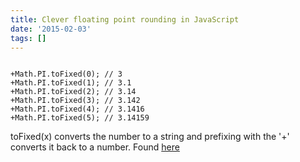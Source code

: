 ```yaml
---
title: Clever floating point rounding in JavaScript
date: '2015-02-03'
tags: []
---
```


<code>
+Math.PI.toFixed(0); // 3
+Math.PI.toFixed(1); // 3.1
+Math.PI.toFixed(2); // 3.14
+Math.PI.toFixed(3); // 3.142
+Math.PI.toFixed(4); // 3.1416
+Math.PI.toFixed(5); // 3.14159
</code>

toFixed(x) converts the number to a string and prefixing with the '+' converts it back to a number. Found <a href="http://stackoverflow.com/questions/11832914/round-to-at-most-2-decimal-places-in-javascript">here</a>
